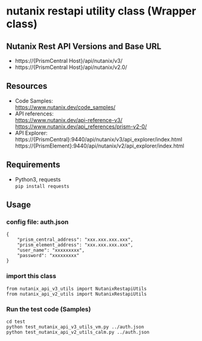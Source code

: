 # nutanix restapi utility class (Wrapper class)

## Nutanix Rest API Versions and Base URL

* https://{PrismCentral Host}/api/nutanix/v3/
* https://{PrismCentral Host}/api/nutanix/v2.0/

## Resources

* Code Samples:    
https://www.nutanix.dev/code_samples/
* API references:    
https://www.nutanix.dev/api-reference-v3/    
https://www.nutanix.dev/api_references/prism-v2-0/
* API Explorer:    
https://{PrismCentral}:9440/api/nutanix/v3/api_explorer/index.html
https://{PrismElement}:9440/api/nutanix/v2/api_explorer/index.html

## Requirements

* Python3, requests   
`pip install requests`

## Usage
### config file: auth.json

```
{
    "prism_central_address": "xxx.xxx.xxx.xxx",
    "prism_element_address": "xxx.xxx.xxx.xxx",
    "user_name": "xxxxxxxxx",
    "password": "xxxxxxxxx"
}
```

### import this class
`from nutanix_api_v3_utils import NutanixRestapiUtils`    
`from nutanix_api_v2_utils import NutanixRestapiUtils`

### Run the test code (Samples)
 `cd test`    
 `python test_nutanix_api_v3_utils_vm.py ../auth.json`   
 `python test_nutanix_api_v2_utils_calm.py ../auth.json`
